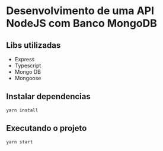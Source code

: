 # Desenvolvimento de uma API NodeJS com Banco MongoDB

## Libs utilizadas
- Express
- Typescript
- Mongo DB
- Mongoose


## Instalar dependencias

```
yarn install
``` 

## Executando o projeto 

```
yarn start
``` 